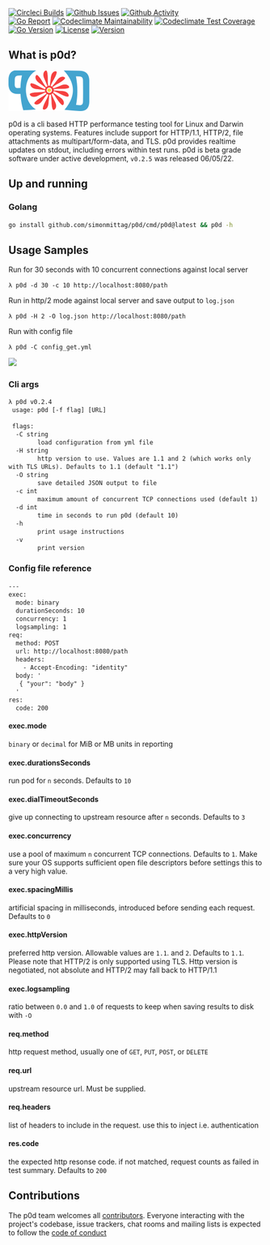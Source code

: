 [![Circleci Builds](https://circleci.com/gh/simonmittag/p0d.svg?style=shield)](https://circleci.com/gh/simonmittag/p0d)
[![Github Issues](https://img.shields.io/github/issues/simonmittag/p0d)](https://github.com/simonmittag/p0d/issues)
[![Github Activity](https://img.shields.io/github/commit-activity/m/simonmittag/p0d)](https://img.shields.io/github/commit-activity/m/simonmittag/p0d)  
[![Go Report](https://goreportcard.com/badge/github.com/simonmittag/p0d)](https://goreportcard.com/report/github.com/simonmittag/p0d)
[![Codeclimate Maintainability](https://api.codeclimate.com/v1/badges/06a7484f009ea48a3832/maintainability)](https://codeclimate.com/github/simonmittag/p0d/maintainability)
[![Codeclimate Test Coverage](https://api.codeclimate.com/v1/badges/06a7484f009ea48a3832/test_coverage)](https://codeclimate.com/github/simonmittag/p0d/test_coverage)
[![Go Version](https://img.shields.io/github/go-mod/go-version/simonmittag/p0d)](https://img.shields.io/github/go-mod/go-version/simonmittag/p0d)
[![License](https://img.shields.io/badge/License-Apache%202.0-blue.svg)](https://opensource.org/licenses/Apache-2.0)
[![Version](https://img.shields.io/badge/version-0.2.4-orange)](https://github.com/simonmittag/p0d)

## What is p0d?
![](p0d_80.png)

p0d is a cli based HTTP performance testing tool for Linux and Darwin operating systems. Features include support
for HTTP/1.1, HTTP/2, file attachments as multipart/form-data, and TLS. p0d provides realtime updates
on stdout, including errors within test runs. p0d is beta grade software under active development, `v0.2.5` was
released 06/05/22.

## Up and running

### Golang
```bash
go install github.com/simonmittag/p0d/cmd/p0d@latest && p0d -h
```

## Usage Samples

Run for 30 seconds with 10 concurrent connections against local server
```
λ p0d -d 30 -c 10 http://localhost:8080/path
```

Run in http/2 mode against local server and save output to `log.json`
```
λ p0d -H 2 -O log.json http://localhost:8080/path
```

Run with config file
```
λ p0d -C config_get.yml
```

![](bash.gif)

### Cli args
```
λ p0d v0.2.4
 usage: p0d [-f flag] [URL]

 flags:
  -C string
        load configuration from yml file
  -H string
        http version to use. Values are 1.1 and 2 (which works only with TLS URLs). Defaults to 1.1 (default "1.1")
  -O string
        save detailed JSON output to file
  -c int
        maximum amount of concurrent TCP connections used (default 1)
  -d int
        time in seconds to run p0d (default 10)
  -h    
        print usage instructions
  -v    
        print version
```

### Config file reference

```
---
exec:
  mode: binary
  durationSeconds: 10
  concurrency: 1
  logsampling: 1
req:
  method: POST
  url: http://localhost:8080/path
  headers:
    - Accept-Encoding: "identity"
  body: '
   { "your": "body" }
  '
res:
  code: 200
```

#### exec.mode
`binary` or `decimal` for MiB or MB units in reporting

#### exec.durationsSeconds
run pod for `n` seconds. Defaults to `10`

#### exec.dialTimeoutSeconds
give up connecting to upstream resource after `n` seconds. Defaults to `3`

#### exec.concurrency
use a pool of maximum `n` concurrent TCP connections. Defaults to `1`. Make sure your OS supports
sufficient open file descriptors before settings this to a very high value. 

#### exec.spacingMillis
artificial spacing in milliseconds, introduced before sending each request. Defaults to `0`

#### exec.httpVersion
preferred http version. Allowable values are `1.1`. and `2`. Defaults to `1.1`. Please note that HTTP/2 is only
supported using TLS. Http version is negotiated, not absolute and HTTP/2 may fall back to HTTP/1.1

#### exec.logsampling
ratio between `0.0` and `1.0` of requests to keep when saving results to disk with `-O`

#### req.method
http request method, usually one of `GET`, `PUT`, `POST`, or `DELETE`

#### req.url
upstream resource url. Must be supplied.

#### req.headers
list of headers to include in the request. use this to inject i.e. authentication

#### res.code
the expected http resonse code. if not matched, request counts as failed in test summary. Defaults to `200`

## Contributions

The p0d team welcomes all [contributors](https://github.com/simonmittag/p0d/blob/master/CONTRIBUTING.md). Everyone
interacting with the project's codebase, issue trackers, chat rooms and mailing lists is expected to follow
the [code of conduct](https://github.com/simonmittag/p0d/blob/master/CODE_OF_CONDUCT.md)
